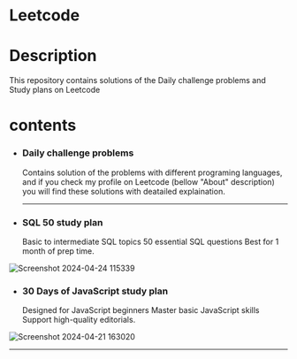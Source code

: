 # Leetcode

# Description
This repository contains solutions of the Daily challenge problems and Study plans on Leetcode

# contents
- ### Daily challenge problems
  Contains solution of the problems with different programing languages, and if you check my profile on Leetcode (bellow "About" description) you will find these solutions with deatailed explaination.
  <hr>

- ### SQL 50 study plan
  Basic to intermediate SQL topics 50 essential SQL questions Best for 1 month of prep time.
  
![Screenshot 2024-04-24 115339](https://github.com/khaledkamr/Leetcode/assets/94804298/38c89017-c5d0-412f-8cf9-0d989c7db5ce)


- ### 30 Days of JavaScript study plan
  Designed for JavaScript beginners Master basic JavaScript skills Support high-quality editorials.
  
![Screenshot 2024-04-21 163020](https://github.com/khaledkamr/Leetcode/assets/94804298/116f2754-be97-4542-ba27-e944047cd819)
<hr>
